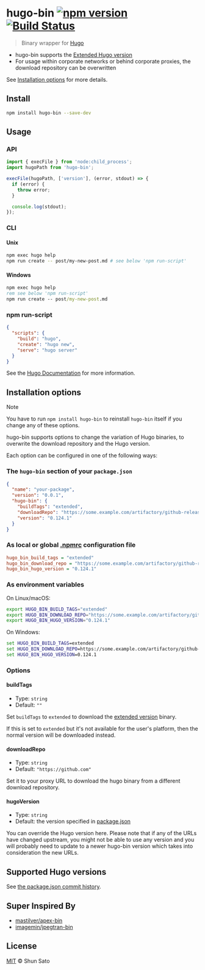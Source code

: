 # hugo-bin [![npm version](https://img.shields.io/npm/v/hugo-bin?logo=npm&logoColor=fff)](https://www.npmjs.com/package/hugo-bin) [![Build Status](https://img.shields.io/github/actions/workflow/status/fenneclab/hugo-bin/ci.yml?branch=main&label=CI&logo=github)](https://github.com/fenneclab/hugo-bin/actions?query=workflow%3ACI+branch%3Amain)

> Binary wrapper for [Hugo](https://github.com/gohugoio/hugo)

- hugo-bin supports the [Extended Hugo version](https://github.com/gohugoio/hugo/releases/tag/v0.43)
- For usage within corporate networks or behind corporate proxies, the download repository can be overwritten

See [Installation options](#installation-options) for more details.

## Install

```sh
npm install hugo-bin --save-dev
```

## Usage

### API

```js
import { execFile } from 'node:child_process';
import hugoPath from 'hugo-bin';

execFile(hugoPath, ['version'], (error, stdout) => {
  if (error) {
    throw error;
  }

  console.log(stdout);
});
```

### CLI

#### Unix

```sh
npm exec hugo help
npm run create -- post/my-new-post.md # see below 'npm run-script'
```

#### Windows

```bat
npm exec hugo help
rem see below 'npm run-script'
npm run create -- post/my-new-post.md
```

### npm run-script

```json
{
  "scripts": {
    "build": "hugo",
    "create": "hugo new",
    "serve": "hugo server"
  }
}
```

See the [Hugo Documentation](https://gohugo.io/) for more information.

## Installation options

> [!NOTE]
> You have to run `npm install hugo-bin` to reinstall `hugo-bin` itself if you change any of these options.

hugo-bin supports options to change the variation of Hugo binaries, to overwrite the download repository and the Hugo version.

Each option can be configured in one of the following ways:

### The `hugo-bin` section of your `package.json`

```json
{
  "name": "your-package",
  "version": "0.0.1",
  "hugo-bin": {
    "buildTags": "extended",
    "downloadRepo": "https://some.example.com/artifactory/github-releases",
    "version": "0.124.1"
  }
}
```

### As local or global [.npmrc](https://docs.npmjs.com/files/npmrc) configuration file

```ini
hugo_bin_build_tags = "extended"
hugo_bin_download_repo = "https://some.example.com/artifactory/github-releases"
hugo_bin_hugo_version = "0.124.1"
```

### As environment variables

On Linux/macOS:

```sh
export HUGO_BIN_BUILD_TAGS="extended"
export HUGO_BIN_DOWNLOAD_REPO="https://some.example.com/artifactory/github-releases"
export HUGO_BIN_HUGO_VERSION="0.124.1"
```

On Windows:

```bat
set HUGO_BIN_BUILD_TAGS=extended
set HUGO_BIN_DOWNLOAD_REPO=https://some.example.com/artifactory/github-releases
set HUGO_BIN_HUGO_VERSION=0.124.1
```

### Options

#### buildTags

- Type: `string`
- Default: `""`

Set `buildTags` to `extended` to download the [extended version](https://github.com/gohugoio/hugo/releases/tag/v0.43) binary.

If this is set to `extended` but it's not available for the user's platform, then the normal version will be downloaded instead.

#### downloadRepo

- Type: `string`
- Default: `"https://github.com"`

Set it to your proxy URL to download the hugo binary from a different download repository.

#### hugoVersion

- Type: `string`
- Default: the version specified in [package.json](package.json)

You can override the Hugo version here. Please note that if any of the URLs have changed upstream, you might not be able to use
any version and you will probably need to update to a newer hugo-bin version which takes into consideration the new URLs.

## Supported Hugo versions

See [the package.json commit history](https://github.com/fenneclab/hugo-bin/commits/main/package.json).

## Super Inspired By

- [mastilver/apex-bin](https://github.com/mastilver/apex-bin)
- [imagemin/jpegtran-bin](https://github.com/imagemin/jpegtran-bin)

## License

[MIT](LICENSE) © Shun Sato
